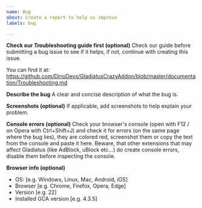 ```yaml
---
name: Bug
about: Create a report to help us improve
labels: bug

---
```


**Check our Troubleshooting guide first (optional)**
Check our guide before submitting a bug issue to see if it helps, if not, continue with creating this issue.

You can find it at: 
https://github.com/DinoDevs/GladiatusCrazyAddon/blob/master/documentation/Troubleshooting.md

**Describe the bug**
A clear and concise description of what the bug is.

**Screenshots (optional)**
If applicable, add screenshots to help explain your problem.

**Console errors (optional)**
Check your browser's console (open with F12 / on Opera with Ctrl+Shift+J) and check it for errors (on the same page where the bug lies), they are colored red, screenshot them or copy the text from the console and paste it here. Beware, that other extensions that may affect Gladiatus (like AdBlock, uBlock etc...) do create console errors, disable them before inspecting the console.

**Browser info (optional)**
 - OS: [e.g. Windows, Linux, Mac, Android, iOS]
 - Browser [e.g. Chrome, Firefox, Opera, Edge]
 - Version [e.g. 22]
 - Installed GCA version [e.g. 4.3.5]
